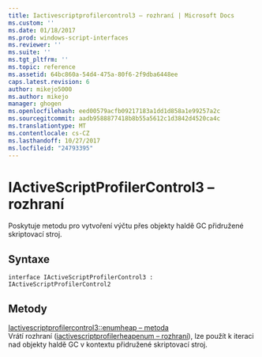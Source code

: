 ```yaml
---
title: Iactivescriptprofilercontrol3 – rozhraní | Microsoft Docs
ms.custom: ''
ms.date: 01/18/2017
ms.prod: windows-script-interfaces
ms.reviewer: ''
ms.suite: ''
ms.tgt_pltfrm: ''
ms.topic: reference
ms.assetid: 64bc860a-54d4-475a-80f6-2f9dba6448ee
caps.latest.revision: 6
author: mikejo5000
ms.author: mikejo
manager: ghogen
ms.openlocfilehash: eed00579acfb09217183a1dd1d858a1e99257a2c
ms.sourcegitcommit: aadb9588877418b8b55a5612c1d3842d4520ca4c
ms.translationtype: MT
ms.contentlocale: cs-CZ
ms.lasthandoff: 10/27/2017
ms.locfileid: "24793395"
---
```

# <a name="iactivescriptprofilercontrol3-interface"></a>IActiveScriptProfilerControl3 – rozhraní
Poskytuje metodu pro vytvoření výčtu přes objekty haldě GC přidružené skriptovací stroj.  
  
## <a name="syntax"></a>Syntaxe  
  
```  
interface IActiveScriptProfilerControl3 : IActiveScriptProfilerControl2  
```  
  
## <a name="methods"></a>Metody  
 [Iactivescriptprofilercontrol3::enumheap – metoda](../../winscript/reference/iactivescriptprofilercontrol3-enumheap-method.md)  
 Vrátí rozhraní ([iactivescriptprofilerheapenum – rozhraní](../../winscript/reference/iactivescriptprofilerheapenum-interface.md)), lze použít k iteraci nad objekty haldě GC v kontextu přidružené skriptovací stroj.